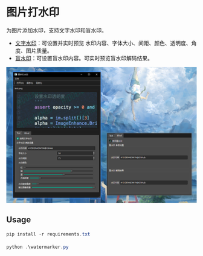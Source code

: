 # 图片打水印

为图片添加水印，支持文字水印和盲水印。

- [文字水印](https://github.com/2Dou/watermarker)：可设置并实时预览 水印内容、字体大小、间距、颜色、透明度、角度、图片质量。
- [盲水印](https://github.com/guofei9987/blind_watermark)：可设置盲水印内容。可实时预览盲水印解码结果。

![alt text](assets/README/demo.png)

## Usage

```powershell
pip install -r requirements.txt

python .\watermarker.py
```
